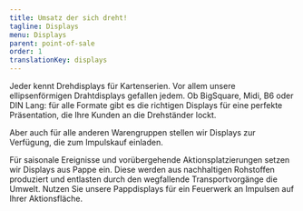 ```yaml
---
title: Umsatz der sich dreht!
tagline: Displays
menu: Displays
parent: point-of-sale
order: 1
translationKey: displays
---
```

Jeder kennt Drehdisplays für Kartenserien. Vor allem unsere ellipsenförmigen Drahtdisplays gefallen jedem. Ob BigSquare, Midi, B6 oder DIN Lang: für alle Formate gibt es die richtigen Displays für eine perfekte Präsentation, die Ihre Kunden an die Drehständer lockt. 

Aber auch für alle anderen Warengruppen stellen wir Displays zur Verfügung, die zum Impulskauf einladen.

Für saisonale Ereignisse und vorübergehende Aktionsplatzierungen setzen wir Displays aus Pappe ein. Diese werden aus nachhaltigen Rohstoffen produziert und entlasten durch den wegfallende Transportvorgänge die Umwelt. Nutzen Sie unsere Pappdisplays für ein Feuerwerk an Impulsen auf Ihrer Aktionsfläche.
